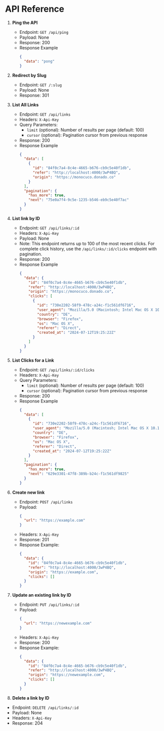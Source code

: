 # API Reference

1. **Ping the API**

   - Endpoint: `GET /api/ping`
   - Payload: None
   - Response: 200
   - Response Example
     ```json
     {
       "data": "pong"
     }
     ```
2. **Redirect by Slug**

   - Endpoint: `GET /:slug`
   - Payload: None
   - Response: 301

3. **List All Links**

   - Endpoint: `GET /api/links`
   - Headers: `X-Api-Key`
   - Query Parameters:
     - `limit` (optional): Number of results per page (default: 100)
     - `cursor` (optional): Pagination cursor from previous response
   - Response: 200
   - Response Example
     ```json
     {
       "data": [
         {
           "id": "84f0c7a4-8c4e-4665-b676-cb9c5e40f1db",
           "refer": "http://localhost:4000/3wP4BQ",
           "origin": "https://monocuco.donado.co"
         }
       ],
       "pagination": {
         "has_more": true,
         "next": "75e0a7f4-9c5e-1235-b546-eb9c5e40f7ac"
       }
     }
     ```

4. **List link by ID**
   - Endpoint: `GET /api/links/:id`
   - Headers: `X-Api-Key`
   - Payload: None
   - Note: This endpoint returns up to 100 of the most recent clicks. For complete click history, use the `/api/links/:id/clicks` endpoint with pagination.
   - Response: 200
   - Response Example
     ```json
     {
       "data": {
         "id": "84f0c7a4-8c4e-4665-b676-cb9c5e40f1db",
         "refer": "http://localhost:4000/3wP4BQ",
         "origin": "https://monocuco.donado.co",
         "clicks": [
           {
             "id": "730e2202-58f9-478c-a24c-f1c561df6716",
             "user_agent": "Mozilla/5.0 (Macintosh; Intel Mac OS X 10.15; rv:127.0) Gecko/20100101 Firefox/127.0",
             "country": "DE",
             "browser": "Firefox",
             "os": "Mac OS X",
             "referer": "Direct",
             "created_at": "2024-07-12T19:25:22Z"
           }
         ]
       }
     }
     ```

5. **List Clicks for a Link**
   - Endpoint: `GET /api/links/:id/clicks`
   - Headers: `X-Api-Key`
   - Query Parameters:
     - `limit` (optional): Number of results per page (default: 100)
     - `cursor` (optional): Pagination cursor from previous response
   - Response: 200
   - Response Example
     ```json
     {
       "data": [
         {
           "id": "730e2202-58f9-478c-a24c-f1c561df6716",
           "user_agent": "Mozilla/5.0 (Macintosh; Intel Mac OS X 10.15; rv:127.0) Gecko/20100101 Firefox/127.0",
           "country": "DE",
           "browser": "Firefox",
           "os": "Mac OS X",
           "referer": "Direct",
           "created_at": "2024-07-12T19:25:22Z"
         }
       ],
       "pagination": {
         "has_more": true,
         "next": "629e3301-47f8-389b-b24c-f1c561df9825"
       }
     }
     ```

6. **Create new link**
   - Endpoint: `POST /api/links`
   - Payload:
     ```json
     {
       "url": "https://example.com"
     }
     ```
   - Headers: `X-Api-Key`
   - Response: 201
   - Response Example:
     ```json
     {
       "data": {
         "id": "84f0c7a4-8c4e-4665-b676-cb9c5e40f1db",
         "refer": "http://localhost:4000/3wP4BQ",
         "origin": "https://example.com",
         "clicks": []
       }
     }
     ```

7. **Update an existing link by ID**
   - Endpoint: `PUT /api/links/:id`
   - Payload:
     ```json
     {
       "url": "https://newexample.com"
     }
     ```
   - Headers: `X-Api-Key`
   - Response: 200
   - Response Example:
     ```json
     {
       "data": {
         "id": "84f0c7a4-8c4e-4665-b676-cb9c5e40f1db",
         "refer": "http://localhost:4000/3wP4BQ",
         "origin": "https://newexample.com",
         "clicks": []
       }
     }
     ```

8. **Delete a link by ID**
  - Endpoint: `DELETE /api/links/:id`
  - Payload: None
  - Headers: `X-Api-Key`
  - Response: 204

